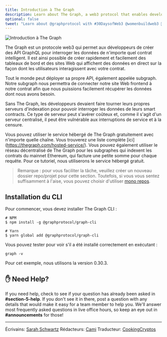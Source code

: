 ```yaml
---
title: Introduction à The Graph
description: Learn about The Graph, a web3 protocol that enables developers to create APIs to query data from the blockchain.
optional: false
tweet: "Learn about @graphprotocol with #30DaysofWeb3 @womenbuildweb3 👾"
---
```


![Introduction à The Graph](https://user-images.githubusercontent.com/15064710/180662082-82426a3c-4a63-40d4-a30b-ce23bae7a38f.png)

The Graph est un protocole web3 qui permet aux développeurs de créer des API GraphQL pour interroger les données de n'importe quel contrat intelligent. Il est ainsi possible de créer rapidement et facilement des tableaux de bord et des sites Web qui affichent des données en direct sur la façon dont les utilisateurs interagissent avec votre contrat.

Tout le monde peut déployer sa propre API, également appelée subgraph. Notre subgraph nous permettra de connecter notre site Web frontend à notre contrat afin que nous puissions facilement récupérer les données dont nous avons besoin.

Sans The Graph, les développeurs devaient faire tourner leurs propres serveurs d'indexation pour pouvoir interroger les données de leurs smart contracts. Ce type de serveur peut s'avérer coûteux et, comme il s'agit d'un serveur centralisé, il peut être vulnérable aux interruptions de service et à la censure.

Vous pouvez utiliser le service hébergé de The Graph gratuitement avec n'importe quelle chaîne. Vous trouverez une liste complète [ici] (https://thegraph.com/hosted-service/). Vous pouvez également utiliser le réseau décentralisé de The Graph pour les subgraphes qui indexent les contrats du mainnet Ethereum, qui facture une petite somme pour chaque requête. Pour ce tutoriel, nous utiliserons le service hébergé gratuit.

> Remarque : pour vous faciliter la tâche, veuillez créer un nouveau dossier repo/projet pour cette section. Toutefois, si vous vous sentez suffisamment à l'aise, vous pouvez choisir d'utiliser [mono repos](https://blog.logrocket.com/managing-full-stack-monorepo-pnpm/).

## Installation du CLI

Pour commencer, vous devez installer The Graph CLI :

```
# NPM
$ npm install -g @graphprotocol/graph-cli

# Yarn
$ yarn global add @graphprotocol/graph-cli
```

Vous pouvez tester pour voir s'il a été installé correctement en exécutant :

```
graph -v
```

Pour cet exemple, nous utilisons la version 0.30.3.

## ✋ Need Help?

If you need help, check to see if your question has already been asked in **#section-5-help**. If you don't see it in there, post a question with any details that would make it easy for a team member to help you. We'll answer most frequently asked questions in live office hours, so keep an eye out in **#announcements** for those!

---

Écrivains: [Sarah Schwartz](https://twitter.com/schwartzswartz)
Rédacteurs: [Cami](https://twitter.com/camiinthisthang)
Traducteur: [CookingCryptos](https://twitter.com/CookingCryptos)
